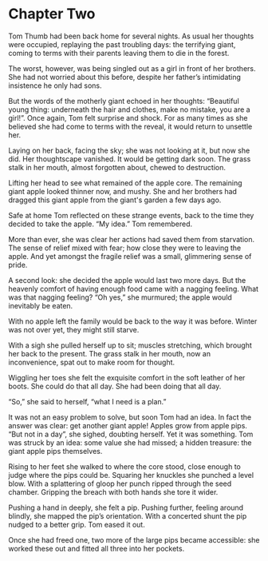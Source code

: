 # Chapter Two

Tom Thumb had been back home for several nights. As usual her thoughts were occupied, replaying the past troubling days: the terrifying giant, coming to terms with their parents leaving them to die in the forest. 

The worst, however, was being singled out as a girl in front of her brothers. She had not worried about this before, despite her father’s intimidating insistence he only had sons. 

But the words of the motherly giant echoed in her thoughts: “Beautiful young thing: underneath the hair and clothes, make no mistake, you are a girl!”. Once again, Tom felt surprise and shock. For as many times as she believed she had come to terms with the reveal, it would return to unsettle her.

Laying on her back, facing the sky; she was not looking at it, but now she did. Her thoughtscape vanished. It would be getting dark soon. The grass stalk in her mouth, almost forgotten about, chewed to destruction.

Lifting her head to see what remained of the apple core. The remaining giant apple looked thinner now, and mushy. She and her brothers had dragged this giant apple from the giant's garden a few days ago.

Safe at home Tom reflected on these strange events, back to the time they decided to take the apple. “My idea.” Tom remembered.

More than ever, she was clear her actions had saved them from starvation. The sense of relief mixed with fear; how close they were to leaving the apple. And yet amongst the fragile relief was a small, glimmering sense of pride.

A second look: she decided the apple would last two more days. But the heavenly comfort of having enough food came with a nagging feeling. What was that nagging feeling? “Oh yes,” she murmured; the apple would inevitably be eaten.

With no apple left the family would be back to the way it was before. Winter was not over yet, they might still starve.

With a sigh she pulled herself up to sit; muscles stretching, which brought her back to the present. The grass stalk in her mouth, now an inconvenience, spat out to make room for thought.

Wiggling her toes she felt the exquisite comfort in the soft leather of her boots. She could do that all day. She had been doing that all day.

“So,” she said to herself, “what I need is a plan.”

It was not an easy problem to solve, but soon Tom had an idea. In fact the answer was clear: get another giant apple! Apples grow from apple pips. “But not in a day”, she sighed, doubting herself. Yet it was something. Tom was struck by an idea: some value she had missed; a hidden treasure: the giant apple pips themselves.

Rising to her feet she walked to where the core stood, close enough to judge where the pips could be. Squaring her knuckles she punched a level blow. With a splattering of gloop her punch ripped through the seed chamber. Gripping the breach with both hands she tore it wider.

Pushing a hand in deeply, she felt a pip. Pushing further, feeling around blindly, she mapped the pip’s orientation. With a concerted shunt the pip nudged to a better grip. Tom eased it out.

Once she had freed one, two more of the large pips became accessible: she worked these out and fitted all three into her pockets.
